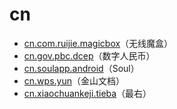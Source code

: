 # cn

- [cn.com.ruijie.magicbox](./cn.com.ruijie.magicbox/readme.md)（无线魔盒）
- [cn.gov.pbc.dcep](./cn.gov.pbc.dcep/readme.md)（数字人民币）
- [cn.soulapp.android](./cn.soulapp.android/readme.md)（Soul）
- [cn.wps.yun](./cn.wps.yun/readme.md)（金山文档）
- [cn.xiaochuankeji.tieba](./cn.xiaochuankeji.tieba/readme.md)（最右）